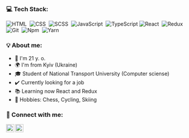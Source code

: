 ### 💻 Tech Stack:

![HTML](https://img.shields.io/badge/-HTML-333333?style=flat&logo=HTML5&logoColor=E34F26)&nbsp;
![CSS](https://img.shields.io/badge/-CSS-333333?style=flat&logo=CSS3&logoColor=1572B6)&nbsp;
![SCSS](https://img.shields.io/badge/-SCSS-333333?style=flat&logo=SASS)&nbsp;
![JavaScript](https://img.shields.io/badge/-JavaScript-333333?style=flat&logo=javascript)&nbsp;
![TypeScript](https://img.shields.io/badge/-TypeScript-333333?style=flat&logo=TypeScript&logoColor=007ACC)
![React](https://img.shields.io/badge/-React-333333?style=flat&logo=react)&nbsp;
![Redux](https://img.shields.io/badge/-Redux-333333?style=flat&logo=redux)&nbsp;
![Git](https://img.shields.io/badge/-Git-333333?style=flat&logo=Git)&nbsp;
![Npm](https://img.shields.io/badge/-Npm-333333?style=flat&logo=npm)&nbsp;
![Yarn](https://img.shields.io/badge/-Yarn-333333?style=flat&logo=yarn)&nbsp;

### 💡 About me:

- 📅 I'm 21 y. o.
- 🌍 I'm from Kyiv (Ukraine)
- 🎓 Student of National Transport University (Computer sciense)
- ✔️ Currently looking for a job
- 📚 Learning now React and Redux
- 🏈 Hobbies: Chess, Сycling, Skiing

### 🤝 Connect with me:

[<img align="left" alt="vlad4k5 | Telegram" width="22px" src="https://cdn.jsdelivr.net/npm/simple-icons@v3/icons/telegram.svg" />](https://t.me/vlad4k5)
[<img align="left" alt="vlad4k5 | LinkedIn" width="22px" src="https://cdn.jsdelivr.net/npm/simple-icons@v3/icons/linkedin.svg" />](https://www.linkedin.com/in/vlad4k5)&nbsp;

